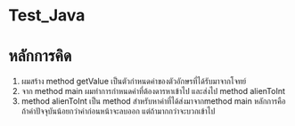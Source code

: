 # Test_Java

# หลักการคิด
1. ผมสร้าง method getValue เป็นตัวกำหนดค่าของตัวอักษรที่ได้รับมาจากโจทย์
2. จาก method main ผมทำการกำหนดค่าที่ต้องดารหาเข้าไป และส่งไป method alienToInt
3. method alienToInt เป็น method สำหรับหาค่าที่ได้ส่งมาจากmethod main หลักการคือถ้าค่าปัจจุบันน้อยกว่าค่าก่อนหน้าจะลบออก แต่ถ้ามากกว่าจะบวกเข้าไป